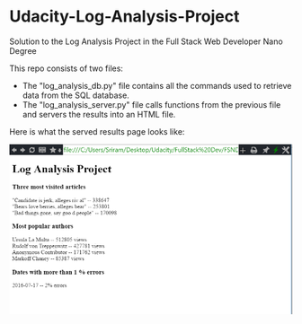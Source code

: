 # Udacity-Log-Analysis-Project
Solution to the Log Analysis Project in the Full Stack Web Developer Nano Degree

This repo consists of two files:
- The "log_analysis_db.py" file contains all the commands used to retrieve data from the SQL database. 
- The "log_analysis_server.py" file calls functions from the previous file and servers the results into an HTML file. 

Here is what the served results page looks like: 

![Results](/screenshot.PNG)

